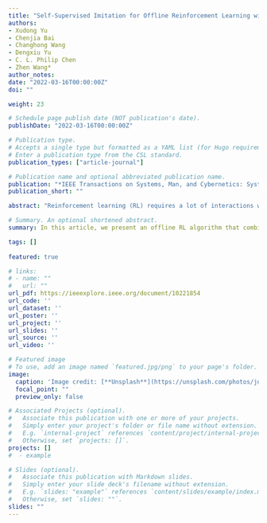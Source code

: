 ```yaml
---
title: "Self-Supervised Imitation for Offline Reinforcement Learning with Hindsight Relabeling."
authors:
- Xudong Yu
- Chenjia Bai
- Changhong Wang
- Dengxiu Yu
- C. L. Philip Chen
- Zhen Wang*
author_notes:
date: "2022-03-16T00:00:00Z"
doi: ""

weight: 23

# Schedule page publish date (NOT publication's date).
publishDate: "2022-03-16T00:00:00Z"

# Publication type.
# Accepts a single type but formatted as a YAML list (for Hugo requirements).
# Enter a publication type from the CSL standard.
publication_types: ["article-journal"]

# Publication name and optional abbreviated publication name.
publication: "*IEEE Transactions on Systems, Man, and Cybernetics: Systems*. 2022"
publication_short: ""

abstract: "Reinforcement learning (RL) requires a lot of interactions with the environment, which is usually expensive or dangerous in real-world tasks. To address this problem, offline RL considers learning policies from fixed datasets, which is promising in utilizing large-scale datasets, but still suffers from the unstable estimation for out-of-distribution data. Recent developments in RL via supervised learning methods offer an alternative to learning effective policies from suboptimal datasets while relying on oracle information from the environment. In this article, we present an offline RL algorithm that combines hindsight relabeling and supervised regression to predict actions without oracle information. We use hindsight relabeling on the original dataset and learn a command generator and command-conditional policies in a supervised manner, where the command represents the desired return or goal location according to the corresponding task. Theoretically, we illustrate that our method optimizes the lower bound of the goal-conditional RL objective. Empirically, our method achieves competitive performance in comparison with existing approaches in the sparse reward setting and favorable performance in continuous control tasks."

# Summary. An optional shortened abstract.
summary: In this article, we present an offline RL algorithm that combines hindsight relabeling and supervised regression to predict actions without oracle information.

tags: []
  
featured: true

# links:
# - name: ""
#   url: ""
url_pdf: https://ieeexplore.ieee.org/document/10221854
url_code: ''
url_dataset: ''
url_poster: ''
url_project: ''
url_slides: ''
url_source: ''
url_video: ''

# Featured image
# To use, add an image named `featured.jpg/png` to your page's folder. 
image:
  caption: 'Image credit: [**Unsplash**](https://unsplash.com/photos/jdD8gXaTZsc)'
  focal_point: ""
  preview_only: false

# Associated Projects (optional).
#   Associate this publication with one or more of your projects.
#   Simply enter your project's folder or file name without extension.
#   E.g. `internal-project` references `content/project/internal-project/index.md`.
#   Otherwise, set `projects: []`.
projects: []
#  - example

# Slides (optional).
#   Associate this publication with Markdown slides.
#   Simply enter your slide deck's filename without extension.
#   E.g. `slides: "example"` references `content/slides/example/index.md`.
#   Otherwise, set `slides: ""`.
slides: ""
---
```

